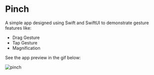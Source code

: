# Pinch
A simple app designed using Swift and SwiftUI to demonstrate gesture features like:
- Drag Gesture
- Tap Gesture
- Magnification

See the app preview in the gif below:

![pinch](https://github.com/AmirVahedix/Pinch/assets/61597931/6a53f8d8-1635-4d3a-aae6-86d076d5b96a)
